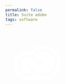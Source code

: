 ```yaml
---
permalink: false
title: Suite adobe
tags: software
---
```


<svg viewBox="0 0 333.3 333.3" width="200" height="200" xmlns="http://www.w3.org/2000/svg" xmlns:xlink="http://www.w3.org/1999/xlink" fill="white"><path d="m262 103.3c-16.8-16.8-39.4-26.1-63.3-26.1s-46.5 9.3-63.3 26.1l-1.8 1.8c-4.3-.7-8.2-1.1-12.5-1.1-20 0-39.4 7.9-53.7 22.5-29.7 29.7-29.7 77.7 0 107.4 14.3 14.3 33.3 22.2 53.7 22.2h79.5c23.6-.4 45.5-9.7 61.9-26.1 34.6-35.1 34.6-92-.5-126.7zm-140.7 136.4c-16.1 0-30.8-6.8-41.9-18.3-23.3-23.3-23.3-60.8 0-83.8 11.1-11.1 26.1-17.5 41.9-17.5h.4c3.2 0 5.7.4 8.6.7 3.2.7 6.1 1.1 9.3 2.1 5.7 1.8 11.1 4.7 15.7 7.9 2.1 1.8 4.7 3.2 6.4 5.4l1.8 1.8 24.3 24.3c3.2 3.2 3.2 8.2 0 11.8-1.8 1.8-3.6 2.5-5.7 2.5s-4.3-.7-5.7-2.5l-20-20-4.3-4.3c-.7-.7-1.4-1.1-1.8-1.8-5.7-5-12.5-8.2-20-9.7-2.5-.7-5.4-.7-7.9-.7h-1.1c-11.1.4-21.1 4.7-29 12.5-16.8 16.8-16.8 43.7 0 60.5 8.2 8.2 18.6 12.5 30.4 12.5h7.5l7.2 6.8c3.6 3.6 7.2 7.2 11.5 9.7h-27.6zm129.2-21.5c-7.5 7.5-16.5 13.2-26.5 16.8-3.2 1.1-6.1 1.8-9.3 2.9-4.7 1.1-9.7 1.8-14.7 1.8h-1.4c-17.2 0-33.3-5.7-46.2-16.5-1.8-1.4-3.6-3.2-5.4-4.7l-34.4-34.4c-3.2-3.2-3.2-8.2 0-11.8 1.8-1.8 3.6-2.5 5.7-2.5s4.3.7 5.7 2.5l34 34c3.2 3.2 6.8 5.7 10.4 8.2 8.6 5.4 18.6 8.2 29.3 8.2 4.7 0 9.7-.7 14-1.8 2.9-.7 5.7-1.8 8.2-2.9 6.4-2.9 12.5-6.8 17.9-12.2 21.8-21.8 21.8-57.6 0-79.5-11.1-11.1-25.4-16.5-39.7-16.5-11.1 0-21.8 3.2-31.5 9.7-4.7-3.6-9.7-6.8-15.4-9.3 13.6-11.1 30.4-16.8 46.9-16.8 18.6 0 37.2 7.2 51.5 21.1 29.2 28.9 29.2 75.1.9 103.7" /></svg>
